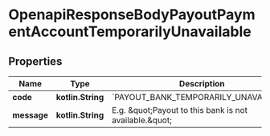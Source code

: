 
# OpenapiResponseBodyPayoutPaymentAccountTemporarilyUnavailable

## Properties
Name | Type | Description | Notes
------------ | ------------- | ------------- | -------------
**code** | **kotlin.String** | &#x60;PAYOUT_BANK_TEMPORARILY_UNAVAILABLE&#x60; |  [optional]
**message** | **kotlin.String** | E.g. \&quot;Payout to this bank is not available.\&quot; |  [optional]



